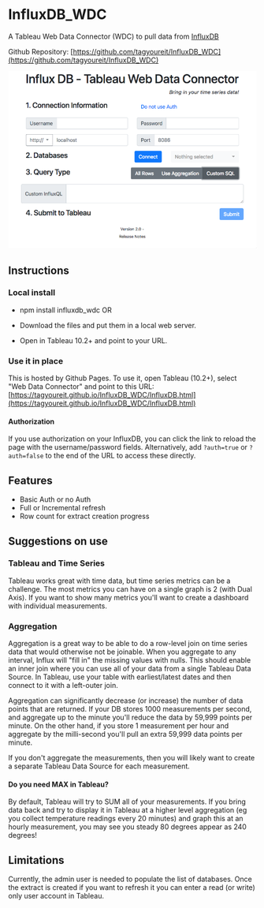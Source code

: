 # InfluxDB_WDC
A Tableau Web Data Connector (WDC) to pull data from [InfluxDB](https://github.com/influxdata/influxdb)

Github Repository: [https://github.com/tagyoureit/InfluxDB_WDC](https://github.com/tagyoureit/InfluxDB_WDC)

![Tableau WDC](images/InfluxDB_WDC.jpg)

## Instructions

### Local install
* npm install influxdb_wdc
  OR
* Download the files and put them in a local web server.

* Open in Tableau 10.2+ and point to your URL.

### Use it in place

This is hosted by Github Pages.  To use it, open Tableau (10.2+), select "Web Data Connector" and point to this URL: [https://tagyoureit.github.io/InfluxDB_WDC/InfluxDB.html](https://tagyoureit.github.io/InfluxDB_WDC/InfluxDB.html)

#### Authorization
If you use authorization on your InfluxDB, you can click the link to reload the page with the username/password fields. Alternatively, add `?auth=true` or `?auth=false` to the end of the URL to access these directly.

## Features

* Basic Auth or no Auth
* Full or Incremental refresh
* Row count for extract creation progress


## Suggestions on use
### Tableau and Time Series
Tableau works great with time data, but time series metrics can be a challenge.  The most metrics you can have on a single graph is 2 (with Dual Axis).  If you want to show many metrics you'll want to create a dashboard with individual measurements.

### Aggregation
Aggregation is a great way to be able to do a row-level join on time series data that would otherwise not be joinable.  When you aggregate to any interval, Influx will "fill in" the missing values with nulls.  This should enable an inner join where you can use all of your data from a single Tableau Data Source.  In Tableau, use your table with earliest/latest dates and then connect to it with a left-outer join.

Aggregation can significantly decrease (or increase) the number of data points that are returned.  If your DB stores 1000 measurements per second, and aggregate up to the minute you'll reduce the data by 59,999 points per minute.  On the other hand, if you store 1 measurement per hour and aggregate by the milli-second you'll pull an extra 59,999 data points per minute.

If you don't aggregate the measurements, then you will likely want to create a separate Tableau Data Source for each measurement.  

#### Do you need MAX in Tableau?
By default, Tableau will try to SUM all of your measurements.  If you bring data back and try to display it in Tableau at a higher level aggregation (eg you collect temperature readings every 20 minutes) and graph this at an hourly measurement, you may see you steady 80 degrees appear as 240 degrees!  

## Limitations

Currently, the admin user is needed to populate the list of databases.  Once the extract is created if you want to refresh it you can enter a read (or write) only user account in Tableau.
